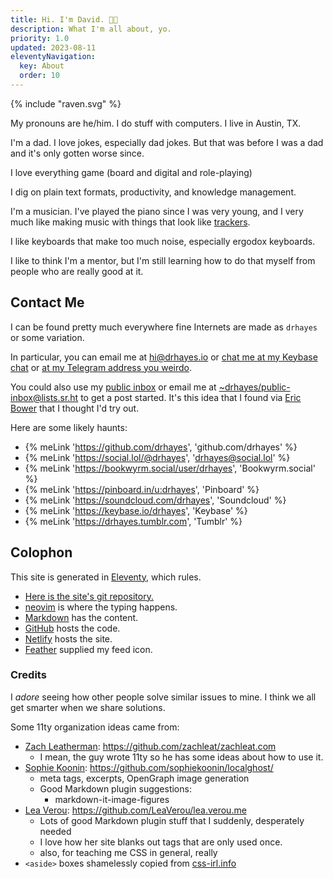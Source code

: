 ```yaml
---
title: Hi. I'm David. 👋🏽
description: What I'm all about, yo.
priority: 1.0
updated: 2023-08-11
eleventyNavigation:
  key: About
  order: 10
---
```


<div class="about-logo">
  {% include "raven.svg" %}
</div>

My pronouns are he/him. I do stuff with computers. I live in Austin, TX.

I'm a dad. I love jokes, especially dad jokes. But that was before I was a dad and it's only gotten worse since.

I love everything game (board and digital and role-playing)

I dig on plain text formats, productivity, and knowledge management.

I'm a musician. I've played the piano since I was very young, and I very much like making music with things that look like [trackers](https://en.wikipedia.org/wiki/Music_tracker).

I like keyboards that make too much noise, especially ergodox keyboards.

I like to think I'm a mentor, but I'm still learning how to do that myself from people who are really good at it.

## Contact Me

I can be found pretty much everywhere fine Internets are made as `drhayes` or some variation.

In particular, you can email me at <hi@drhayes.io> or [chat me at my Keybase chat][keybasechat] or [at my Telegram address you weirdo][telegram].

You could also use my [public inbox](https://lists.sr.ht/~drhayes/public-inbox) or email me at <~drhayes/public-inbox@lists.sr.ht> to get a post started. It's this idea that I found via [Eric Bower](https://bower.sh/) that I thought I'd try out.

Here are some likely haunts:

- {% meLink 'https://github.com/drhayes', 'github.com/drhayes' %}
- {% meLink 'https://social.lol/@drhayes', 'drhayes@social.lol' %}
- {% meLink 'https://bookwyrm.social/user/drhayes', 'Bookwyrm.social' %}
- {% meLink 'https://pinboard.in/u:drhayes', 'Pinboard' %}
- {% meLink 'https://soundcloud.com/drhayes', 'Soundcloud' %}
- {% meLink 'https://keybase.io/drhayes', 'Keybase' %}
- {% meLink 'https://drhayes.tumblr.com', 'Tumblr' %}

## Colophon

This site is generated in [Eleventy], which rules.

- [Here is the site's git repository.](https://github.com/drhayes/drhayes.io)
- [neovim] is where the typing happens.
- [Markdown] has the content.
- [GitHub] hosts the code.
- [Netlify] hosts the site.
- [Feather](https://feathericons.com/) supplied my feed icon.

### Credits

I _adore_ seeing how other people solve similar issues to mine. I think we all get smarter when we share solutions.

Some 11ty organization ideas came from:

- [Zach Leatherman](https://www.zachleat.com/): <https://github.com/zachleat/zachleat.com>
  - I mean, the guy wrote 11ty so he has some ideas about how to use it.
- [Sophie Koonin](https://localghost.dev/): <https://github.com/sophiekoonin/localghost/>
  - meta tags, excerpts, OpenGraph image generation
  - Good Markdown plugin suggestions:
    - markdown-it-image-figures
- [Lea Verou](https://lea.verou.me): <https://github.com/LeaVerou/lea.verou.me>
  - Lots of good Markdown plugin stuff that I suddenly, desperately needed
  - I love how her site blanks out tags that are only used once.
  - also, for teaching me CSS in general, really
- `<aside>` boxes shamelessly copied from [css-irl.info](https://css-irl.info/disentangling-frameworks/)

[markdown]: https://daringfireball.net/projects/markdown/
[github]: https://github.com/
[netlify]: https://www.netlify.com/
[telegram]: https://t.me/drhayes
[keybasechat]: https://keybase.io/drhayes/chat
[eleventy]: https://www.11ty.dev/
[neovim]: https://neovim.io/
